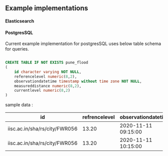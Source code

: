 Example implementations
-----------------------

#### Elasticsearch ####


#### PostgresSQL ####

Current example implementation for postgresSQL uses below table schema for queries.

~~~sql

CREATE TABLE IF NOT EXISTS pune_flood
(
    id character varying NOT NULL,
    referencelevel numeric(8,2),
    observationdatetime timestamp without time zone NOT NULL,
    measureddistance numeric(8,2),
    currentlevel numeric(8,2)
)

~~~

sample data :

| id                            | refrencelevel | observationdatetime | measureddistance | currentlevel |
|-------------------------------|---------------|---------------------|------------------|--------------|
| iisc.ac.in/sha/rs/city/FWR056 | 13.20         | 2020-11-11 09:15:00 | 12.55            | 0.65         |
| iisc.ac.in/sha/rs/city/FWR056 | 13.20         | 2020-11-11 10:15:00 | 12.56            | 0.64         |
